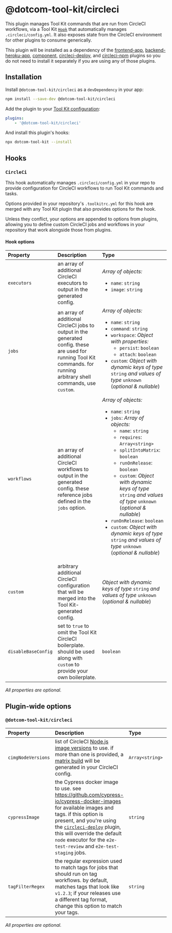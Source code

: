 # @dotcom-tool-kit/circleci

This plugin manages Tool Kit commands that are run from CircleCI workflows, via a Tool Kit [`Hook`](#hooks) that automatically manages `.circleci/config.yml`. It also exposes state from the CircleCI environment for other plugins to consume generically.

This plugin will be installed as a dependency of the [frontend-app](https://github.com/Financial-Times/dotcom-tool-kit/tree/main/plugins/frontend-app), [backend-heroku-app](https://github.com/Financial-Times/dotcom-tool-kit/tree/main/plugins/backend-heroku-app), [component](https://github.com/Financial-Times/dotcom-tool-kit/tree/main/plugins/component), [circleci-deploy](https://github.com/Financial-Times/dotcom-tool-kit/tree/main/plugins/circleci-deploy), and [circleci-npm](https://github.com/Financial-Times/dotcom-tool-kit/tree/main/plugins/circleci-npm) plugins so you do not need to install it separately if you are using any of those plugins.

## Installation

Install `@dotcom-tool-kit/circleci` as a `devDependency` in your app:

```sh
npm install --save-dev @dotcom-tool-kit/circleci
```

Add the plugin to your [Tool Kit configuration](https://github.com/financial-times/dotcom-tool-kit/blob/main/readme.md#configuration):

```yaml
plugins:
	- '@dotcom-tool-kit/circleci'
```

And install this plugin's hooks:

```sh
npx dotcom-tool-kit --install
```

<!-- begin autogenerated docs -->
## Hooks

### `CircleCi`

This hook automatically manages `.circleci/config.yml` in your repo to provide configuration for CircleCI workflows to run Tool Kit commands and tasks.

Options provided in your repository's `.toolkitrc.yml` for this hook are merged with any Tool Kit plugin that also provides options for the hook.

Unless they conflict, your options are appended to options from plugins, allowing you to define custom CircleCI jobs and workflows in your repository that work alongside those from plugins.
#### Hook options

| Property            | Description                                                                                                                                                               | Type                                                                                                                                                                                                                                                                                                                                                                                                                                                                                                                           |
| :------------------ | :------------------------------------------------------------------------------------------------------------------------------------------------------------------------ | :----------------------------------------------------------------------------------------------------------------------------------------------------------------------------------------------------------------------------------------------------------------------------------------------------------------------------------------------------------------------------------------------------------------------------------------------------------------------------------------------------------------------------- |
| `executors`         | an array of additional CircleCI executors to output in the generated config.                                                                                              | _Array of objects:_<br /><ul><li>`name`: `string`</li><li>`image`: `string`</li></ul>                                                                                                                                                                                                                                                                                                                                                                                                                                          |
| `jobs`              | an array of additional CircleCI jobs to output in the generated config. these are used for running Tool Kit commands. for running arbitrary shell commands, use `custom`. | _Array of objects:_<br /><ul><li>`name`: `string`</li><li>`command`: `string`</li><li>`workspace`: _Object with properties:_<ul><li>`persist`: `boolean`</li><li>`attach`: `boolean`</li></ul></li><li>`custom`: _Object with dynamic keys of type_ `string` _and values of type_ `unknown` (_optional & nullable_)</li></ul>                                                                                                                                                                                                  |
| `workflows`         | an array of additional CircleCI workflows to output in the generated config. these reference jobs defined in the `jobs` option.                                           | _Array of objects:_<br /><ul><li>`name`: `string`</li><li>`jobs`: _Array of objects:_<br /><ul><li>`name`: `string`</li><li>`requires`: `Array<string>`</li><li>`splitIntoMatrix`: `boolean`</li><li>`runOnRelease`: `boolean`</li><li>`custom`: _Object with dynamic keys of type_ `string` _and values of type_ `unknown` (_optional & nullable_)</li></ul></li><li>`runOnRelease`: `boolean`</li><li>`custom`: _Object with dynamic keys of type_ `string` _and values of type_ `unknown` (_optional & nullable_)</li></ul> |
| `custom`            | arbitrary additional CircleCI configuration that will be merged into the Tool Kit-generated config.                                                                       | _Object with dynamic keys of type_ `string` _and values of type_ `unknown` (_optional & nullable_)                                                                                                                                                                                                                                                                                                                                                                                                                             |
| `disableBaseConfig` | set to `true` to omit the Tool Kit CircleCI boilerplate. should be used along with `custom` to provide your own boilerplate.                                              | `boolean`                                                                                                                                                                                                                                                                                                                                                                                                                                                                                                                      |

_All properties are optional._

## Plugin-wide options

### `@dotcom-tool-kit/circleci`

| Property           | Description                                                                                                                                                                                                                                                                                                                   | Type            | Default                     |
| :----------------- | :---------------------------------------------------------------------------------------------------------------------------------------------------------------------------------------------------------------------------------------------------------------------------------------------------------------------------- | :-------------- | :-------------------------- |
| `cimgNodeVersions` | list of CircleCI [Node.js image versions](https://circleci.com/developer/images/image/cimg/node) to use. if more than one is provided, a [matrix build](https://circleci.com/docs/using-matrix-jobs/) will be generated in your CircleCI config.                                                                              | `Array<string>` | `["18.19-browsers"]`        |
| `cypressImage`     | the Cypress docker image to use. see https://github.com/cypress-io/cypress-docker-images for available images and tags. if this option is present, and you're using the [`circleci-deploy`](../circleci-deploy) plugin, this will override the default `node` executor for the `e2e-test-review` and `e2e-test-staging` jobs. | `string`        |                             |
| `tagFilterRegex`   | the regular expression used to match tags for jobs that should run on tag workflows. by default, matches tags that look like `v1.2.3`; if your releases use a different tag format, change this option to match your tags.                                                                                                    | `string`        | `'/^v\d+\.\d+\.\d+(-.+)?/'` |

_All properties are optional._
<!-- end autogenerated docs -->
